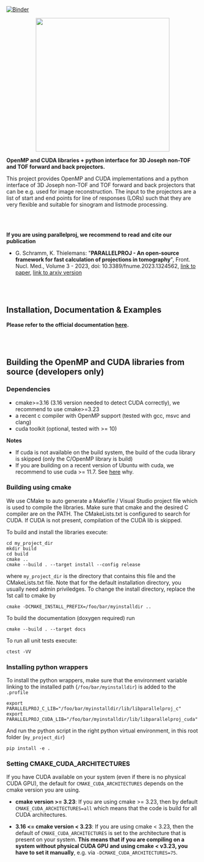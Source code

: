 [![Binder](https://mybinder.org/badge_logo.svg)](https://mybinder.org/v2/gh/gschramm/parallelproj/master?labpath=examples)

<p align="center">
<img src="./docs/source/parallelproj-logo-white-bg.svg" width="350">
</p>

**OpenMP and CUDA libraries + python interface for 3D Joseph non-TOF and TOF forward and back projectors.**

This project provides OpenMP and CUDA implementations and a python interface of 3D Joseph non-TOF and TOF forward and back projectors that can be e.g. used for image reconstruction. The input to the projectors are a list of start and end points for line of responses (LORs) such that they are very flexible and suitable for sinogram and listmode processing.

</br>
</br>

**If you are using parallelproj, we recommend to read and cite our publication** 
  - G. Schramm, K. Thielemans: "**PARALLELPROJ - An open-source framework for fast calculation of projections in tomography**", Front. Nucl. Med., Volume 3 - 2023, doi: 10.3389/fnume.2023.1324562, [link to paper](https://www.frontiersin.org/articles/10.3389/fnume.2023.1324562/abstract), [link to arxiv version](https://arxiv.org/abs/2212.12519)

</br>
</br>

## Installation, Documentation & Examples

**Please refer to the official documentation [here](https://parallelproj.readthedocs.io/en/stable/).**

</br>
</br>

## Building the OpenMP and CUDA libraries from source (developers only)

### Dependencies

- cmake>=3.16 (3.16 version needed to detect CUDA correctly), we recommend to use cmake>=3.23
- a recent c compiler with OpenMP support (tested with gcc, msvc and clang)
- cuda toolkit (optional, tested with >= 10)

**Notes**

- If cuda is not available on the build system, the build of the cuda library is skipped (only the C/OpenMP library is build)
- If you are building on a recent version of Ubuntu with cuda, we recommend to use cuda >= 11.7. See [here](https://github.com/gschramm/parallelproj/issues/24) why.

### Building using cmake

We use CMake to auto generate a Makefile / Visual Studio project file which is used to compile the libraries. Make sure that cmake and the desired C compiler are on the PATH. The CMakeLists.txt is configured to search for CUDA. If CUDA is not present, compilation of the CUDA lib is skipped.

To build and install the libraries execute:

```
cd my_project_dir
mkdir build
cd build
cmake ..
cmake --build . --target install --config release
```

where `my_project_dir` is the directory that contains this file and the CMakeLists.txt file.
Note that for the default installation directory, you usually need admin priviledges.
To change the install directory, replace the 1st call to cmake by

```
cmake -DCMAKE_INSTALL_PREFIX=/foo/bar/myinstalldir ..
```

To build the documentation (doxygen required) run

```
cmake --build . --target docs
```

To run all unit tests execute:

```
ctest -VV
```

### Installing python wrappers

To install the python wrappers, make sure that the environment variable linking to the installed path (`/foo/bar/myinstalldir`) is added to the `.profile`

```
export PARALLELPROJ_C_LIB="/foo/bar/myinstalldir/lib/libparallelproj_c"
export PARALLELPROJ_CUDA_LIB="/foo/bar/myinstalldir/lib/libparallelproj_cuda"
```
And run the python script in the right python virtual environment, in this root folder (`my_project_dir`)

```
pip install -e .
```

### Setting CMAKE_CUDA_ARCHITECTURES

If you have CUDA available on your system (even if there is no physical CUDA GPU),
the default for `CMAKE_CUDA_ARCHITECTURES` depends on the cmake version you are using.

- **cmake version >= 3.23**: If you are using cmake >= 3.23, then by default `CMAKE_CUDA_ARCHITECTURES=all` which means that the code is build
  for all CUDA architectures.

- **3.16 <= cmake version < 3.23**: If you are using cmake < 3.23, then the default of `CMAKE_CUDA_ARCHITECTURES` is set to the architecture that is present on your system. **This means that if you are compiling on a system without physical CUDA GPU and using cmake < v3.23, you have to set it manually**, e.g. via `-DCMAKE_CUDA_ARCHITECTURES=75`.
